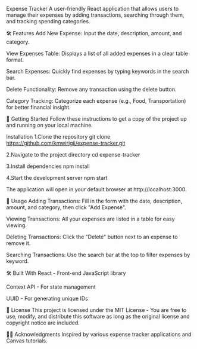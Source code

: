 Expense Tracker
A user-friendly React application that allows users to manage their expenses by adding transactions, searching through them, and tracking spending categories.


🛠 Features
Add New Expense: Input the date, description, amount, and category.

View Expenses Table: Displays a list of all added expenses in a clear table format.

Search Expenses: Quickly find expenses by typing keywords in the search bar.

Delete Functionality: Remove any transaction using the delete button.

Category Tracking: Categorize each expense (e.g., Food, Transportation) for better financial insight.

🚀 Getting Started
Follow these instructions to get a copy of the project up and running on your local machine.

Installation
1.Clone the repository
git clone https://github.com/kmwirigii/expense-tracker.git

2.Navigate to the project directory
cd expense-tracker

3.Install dependencies
npm install

4.Start the development server
npm start

The application will open in your default browser at http://localhost:3000.

🧾 Usage
Adding Transactions: Fill in the form with the date, description, amount, and category, then click "Add Expense".

Viewing Transactions: All your expenses are listed in a table for easy viewing.

Deleting Transactions: Click the "Delete" button next to an expense to remove it.

Searching Transactions: Use the search bar at the top to filter expenses by keyword.

🛠️ Built With
React - Front-end JavaScript library

Context API - For state management

UUID - For generating unique IDs

📄 License
This project is licensed under the MIT License - 
You are free to use, modify, and distribute this software as long as the original license and copyright notice are included.

🙋‍♂️ Acknowledgments
Inspired by various expense tracker applications and Canvas tutorials.
